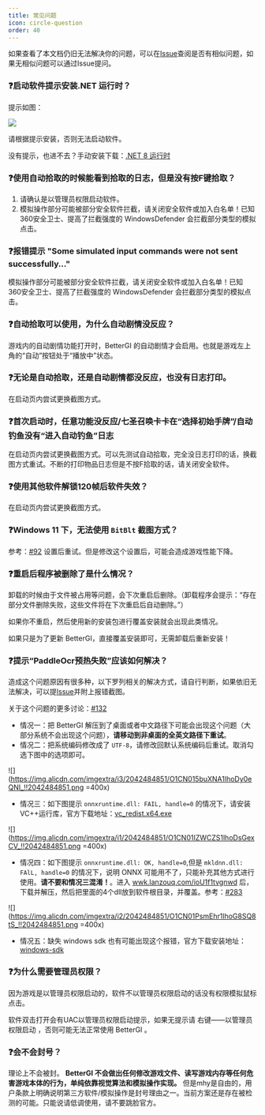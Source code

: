 ```yaml
---
title: 常见问题
icon: circle-question
order: 40
---
```


如果查看了本文档仍旧无法解决你的问题，可以在[Issue](https://github.com/babalae/better-genshin-impact/issues)查阅是否有相似问题，如果无相似问题可以通过Issue提问。

### ❓启动软件提示安装.NET 运行时？

提示如图：

![](https://img.alicdn.com/imgextra/i3/2042484851/O1CN012MVMsp1lhoDtEX1bo_!!2042484851.jpg)

请根据提示安装，否则无法启动软件。

没有提示，也进不去？手动安装下载：[.NET 8 运行时](https://dotnet.microsoft.com/zh-cn/download/dotnet/latest/runtime)

### ❓使用自动拾取的时候能看到拾取的日志，但是没有按F键拾取？
1. 请确认是以管理员权限启动软件。
2. 模拟操作部分可能被部分安全软件拦截，请关闭安全软件或加入白名单！已知 360安全卫士、提高了拦截强度的 WindowsDefender 会拦截部分类型的模拟点击。

### ❓报错提示 "Some simulated input commands were not sent successfully..."
模拟操作部分可能被部分安全软件拦截，请关闭安全软件或加入白名单！已知 360安全卫士、提高了拦截强度的 WindowsDefender 会拦截部分类型的模拟点击。

### ❓自动拾取可以使用，为什么自动剧情没反应？
游戏内的自动剧情功能打开时，BetterGI 的自动剧情才会启用。也就是游戏左上角的“自动”按钮处于“播放中”状态。

### ❓无论是自动拾取，还是自动剧情都没反应，也没有日志打印。
在启动页内尝试更换截图方式。

### ❓首次启动时，任意功能没反应/七圣召唤卡卡在“选择初始手牌”/自动钓鱼没有“进入自动钓鱼”日志
在启动页内尝试更换截图方式。可以先测试自动拾取，完全没日志打印的话，换截图方式重试。不断的打印物品日志但是不按F拾取的话，请关闭安全软件。

### ❓使用其他软件解锁120帧后软件失效？
在启动页内尝试更换截图方式。

### ❓Windows 11 下，无法使用 `BitBlt` 截图方式？
参考：[#92](https://github.com/babalae/better-genshin-impact/issues/92) 设置后重试。但是修改这个设置后，可能会造成游戏性能下降。

### ❓重启后程序被删除了是什么情况？
卸载的时候由于文件被占用等问题，会下次重启后删除。（卸载程序会提示：“存在部分文件删除失败，这些文件将在下次重启后自动删除。”）

如果你不重启，然后使用新的安装包进行覆盖安装就会出现此类情况。

如果只是为了更新 BetterGI，直接覆盖安装即可，无需卸载后重新安装！

### ❓提示“PaddleOcr预热失败”应该如何解决？

造成这个问题原因有很多种，以下罗列相关的解决方式，请自行判断，如果依旧无法解决，可以提[Issue](https://github.com/babalae/better-genshin-impact/issues)并附上报错截图。

关于这个问题的更多讨论：[#132](https://github.com/babalae/better-genshin-impact/issues/132)

* 情况一：把 BetterGI 解压到了桌面或者中文路径下可能会出现这个问题（大部分系统不会出现这个问题），**请移动到非桌面的全英文路径下重试**。 
* 情况二：把系统编码修改成了 `UTF-8`，请修改回默认系统编码后重试。取消勾选下图中的选项即可。

![](https://img.alicdn.com/imgextra/i3/2042484851/O1CN015buXNA1lhoDy0eQNI_!!2042484851.png =400x)

* 情况三：如下图提示 `onnxruntime.dll: FAIL, handle=0` 的情况下，请安装VC++运行库，官方下载地址：[vc_redist.x64.exe](https://aka.ms/vs/17/release/vc_redist.x64.exe)

![](https://img.alicdn.com/imgextra/i1/2042484851/O1CN01IZWCZS1lhoDsGexCV_!!2042484851.png =400x)

* 情况四：如下图提示 `onnxruntime.dll: OK, handle=0`,但是 `mkldnn.dll: FAlL, handle=0` 的情况下，说明 ONNX 可能用不了，只能补充其他方式进行使用。**请不要和情况三混淆！**。进入 [wwk.lanzouq.com/ioU1f1tvgnwd](https://wwk.lanzouq.com/ioU1f1tvgnwd) 后，下载并解压，然后把里面的4个dll放到软件根目录，并覆盖。参考：[#283](https://github.com/babalae/better-genshin-impact/issues/283) 

![](https://img.alicdn.com/imgextra/i2/2042484851/O1CN01PsmEhr1lhoG8SQ8tS_!!2042484851.png  =400x)

* 情况五：缺失 windows sdk 也有可能出现这个报错，官方下载安装地址：[windows-sdk](https://developer.microsoft.com/zh-cn/windows/downloads/windows-sdk/)


### ❓为什么需要管理员权限？
因为游戏是以管理员权限启动的，软件不以管理员权限启动的话没有权限模拟鼠标点击。

软件双击打开会有UAC以管理员权限启动提示，如果无提示请 右键——以管理员权限启动 ，否则可能无法正常使用 BetterGI 。

### ❓会不会封号？
理论上不会被封。 **BetterGI 不会做出任何修改游戏文件、读写游戏内存等任何危害游戏本体的行为，单纯依靠视觉算法和模拟操作实现。** 但是mhy是自由的，用户条款上明确说明第三方软件/模拟操作是封号理由之一。当前方案还是存在被检测的可能。只能说请低调使用，请不要跳脸官方。

